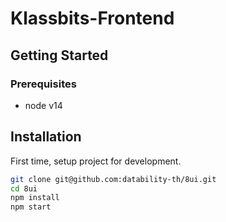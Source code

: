 # Klassbits-Frontend

## Getting Started

### Prerequisites
- node v14

## Installation

First time, setup project for development.
```bash
git clone git@github.com:datability-th/8ui.git
cd 8ui
npm install
npm start
```